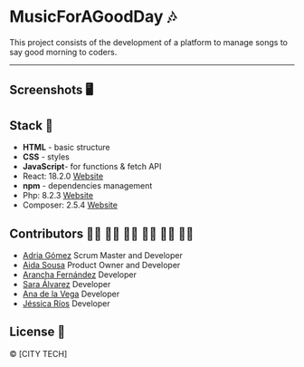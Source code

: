 # MusicForAGoodDay :notes:
This project consists of the development of a platform to manage songs to say good morning to coders. 
***

## Screenshots :desktop_computer:

## Stack :electric_plug:
* **HTML** - basic structure
* **CSS** - styles
* **JavaScript**- for functions & fetch API
* React: 18.2.0 [Website](https://es.reactjs.org/)
* **npm** - dependencies management
* Php: 8.2.3 [Website](https://www.php.net/)
* Composer: 2.5.4 [Website](https://getcomposer.org/)

## Contributors 	:woman_technologist:	:woman_technologist:	:woman_technologist:	:woman_technologist:	:woman_technologist:	:woman_technologist:
* [Adria Gómez](https://github.com/adria15gomez) Scrum Master and Developer
* [Aida Sousa](https://github.com/AidaSousa) Product Owner and Developer
* [Arancha Fernández](https://github.com/AranchaFdz) Developer
* [Sara Álvarez](https://github.com/saralvz)  Developer
* [Ana de la Vega]() Developer
* [Jéssica Ríos](https://github.com/JessRm04) Developer


## License :closed_lock_with_key:
© [CITY TECH]
